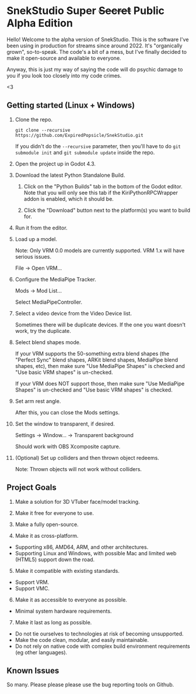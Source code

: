 # SnekStudio Super ~~Secret~~ Public Alpha Edition

Hello! Welcome to the alpha version of SnekStudio. This is the software I've
been using in production for streams since around 2022. It's "organically
grown", so-to-speak. The code's a bit of a mess, but I've finally decided to
make it open-source and available to everyone.

Anyway, this is just my way of saying the code will do psychic damage to you if
you look too closely into my code crimes.

<3

## Getting started (Linux + Windows)

1. Clone the repo.

   ```
   git clone --recursive https://github.com/ExpiredPopsicle/SnekStudio.git
   ```
   If you didn't do the `--recursive` parameter, then you'll have to do
   `git submodule init` and `git submodule update` inside the repo.

2. Open the project up in Godot 4.3.

3. Download the latest Python Standalone Build.

	1. Click on the "Python Builds" tab in the bottom of the Godot editor. Note
	   that you will only see this tab if the KiriPythonRPCWrapper addon is
	   enabled, which it should be.

	2. Click the "Download" button next to the platform(s) you want to build
	   for.

4. Run it from the editor.

5. Load up a model.

   Note: Only VRM 0.0 models are currently supported. VRM 1.x will have serious issues.

   File -> Open VRM...

6. Configure the MediaPipe Tracker.

   Mods -> Mod List...

   Select MediaPipeController.

7. Select a video device from the Video Device list.

   Sometimes there will be duplicate devices. If the one you want doesn't
   work, try the duplicate.

8. Select blend shapes mode.

   If your VRM supports the 50-something extra blend shapes (the
   "Perfect Sync" blend shapes, ARKit blend shapes, MediaPipe blend
   shapes, etc), then make sure "Use MediaPipe Shapes" is checked and
   "Use basic VRM shapes" is un-checked.

   If your VRM does NOT support those, then make sure "Use MediaPipe
   Shapes" is un-checked and "Use basic VRM shapes" is checked.

9. Set arm rest angle.

   After this, you can close the Mods settings.

10. Set the window to transparent, if desired.

    Settings -> Window... -> Transparent background

    Should work with OBS Xcomposite capture.

11. (Optional) Set up colliders and then thrown object redeems.

    Note: Thrown objects will not work without colliders.

## Project Goals

1. Make a solution for 3D VTuber face/model tracking.

2. Make it free for everyone to use.

3. Make a fully open-source.

4. Make it as cross-platform.
  - Supporting x86, AMD64, ARM, and other architectures.
  - Supporting Linux and Windows, with possible Mac and limited web (HTML5)
	support down the road.

5. Make it compatible with existing standards.
  - Support VRM.
  - Support VMC.

6. Make it as accessible to everyone as possible.
  - Minimal system hardware requirements.

7. Make it last as long as possible.
  - Do not tie ourselves to technologies at risk of becoming unsupported.
  - Make the code clean, modular, and easily maintainable.
  - Do not rely on native code with complex build environment requirements (eg
	other languages).

## Known Issues

So many. Please please please use the bug reporting tools on Github.
